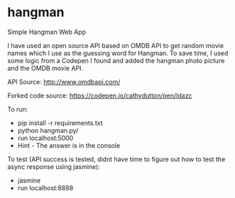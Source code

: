 # hangman
Simple Hangman Web App

I have used an open source API based on OMDB API to get random movie names which I use as the guessing word
for Hangman. To save time, I used some logic from a Codepen I found and added the hangman photo picture and
the OMDB movie API.

API Source: http://www.omdbapi.com/

Forked code source: https://codepen.io/cathydutton/pen/ldazc

To run:
- pip install -r requirements.txt
- python hangman.py/
- run localhost:5000
- Hint - The answer is in the console

To test (API success is tested, didnt have time to figure out how to test the async response using jasmine):
- jasmine
- run localhost:8888
